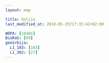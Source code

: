 ```yaml
---
layout: map

title: Golija
last_modified_at: 2018-05-25T17:35:42+02:00

WDPA: [16401]
BioRaS: [69]
geoSrbija:
  L1_183: [103]
  L1_362: [27]
---
```

